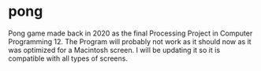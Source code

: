 # pong
Pong game made back in 2020 as the final Processing Project in Computer Programming 12.
The Program will probably not work as it should now as it was optimized for a Macintosh screen. 
I will be updating it so it is compatible with all types of screens.
